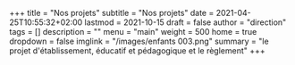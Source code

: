 +++
title       = "Nos projets"
subtitle    = "Nos projets"
date        = 2021-04-25T10:55:32+02:00
lastmod     = 2021-10-15
draft       = false
author      = "direction"
tags        = []
description = ""
menu        = "main"
weight      = 500
home        = true
dropdown    = false
imglink     = "/images/enfants 003.png"
summary     = "le projet d'établissement, éducatif et pédagogique et le règlement"
+++
